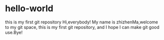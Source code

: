 # hello-world
this is my first git repository
Hi,everybody! My name is zhizhenMa,welcome to my git space, this is my first git repository, and I hope I can make git good use.Bye!
